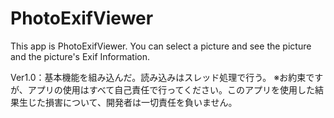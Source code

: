 ﻿# PhotoExifViewer
This app is PhotoExifViewer.
You can select a picture and see the picture and the picture's Exif Information.

Ver1.0：基本機能を組み込んだ。読み込みはスレッド処理で行う。
※お約束ですが、アプリの使用はすべて自己責任で行ってください。このアプリを使用した結果生じた損害について、開発者は一切責任を負いません。